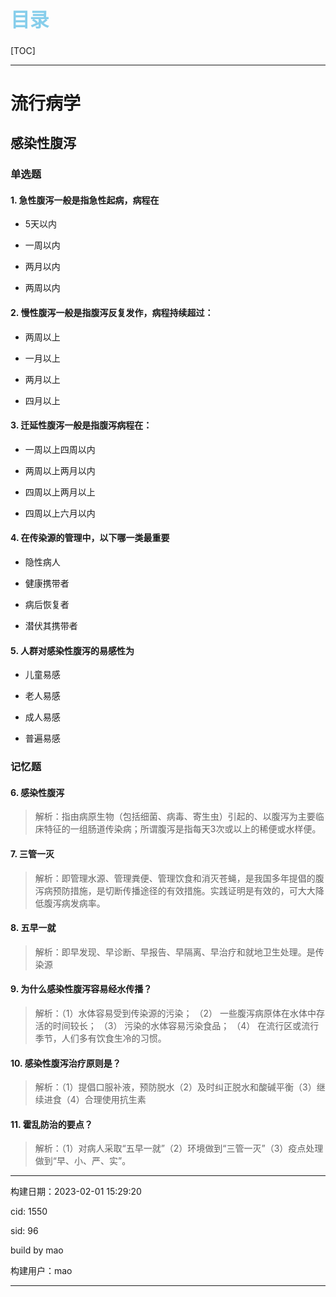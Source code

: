 
<h1 style="font-size:2.2em;color:skyblue;text-align:left">目录</h1>

[TOC]

---






























# 流行病学

## 感染性腹泻

### 单选题

#### 1. 急性腹泻一般是指急性起病，病程在

* 5天以内

* 一周以内

* 两月以内

* 两周以内







#### 2. 慢性腹泻一般是指腹泻反复发作，病程持续超过：

* 两周以上

* 一月以上

* 两月以上

* 四月以上







#### 3. 迁延性腹泻一般是指腹泻病程在：

* 一周以上四周以内

* 两周以上两月以内

* 四周以上两月以上

* 四周以上六月以内







#### 4. 在传染源的管理中，以下哪一类最重要

* 隐性病人

* 健康携带者

* 病后恢复者

* 潜伏其携带者







#### 5. 人群对感染性腹泻的易感性为

* 儿童易感

* 老人易感

* 成人易感

* 普遍易感











### 记忆题

#### 6. 感染性腹泻

> 解析：指由病原生物（包括细菌、病毒、寄生虫）引起的、以腹泻为主要临床特征的一组肠道传染病；所谓腹泻是指每天3次或以上的稀便或水样便。 







#### 7. 三管一灭

> 解析：即管理水源、管理粪便、管理饮食和消灭苍蝇，是我国多年提倡的腹泻病预防措施，是切断传播途径的有效措施。实践证明是有效的，可大大降低腹泻病发病率。 







#### 8. 五早一就

> 解析：即早发现、早诊断、早报告、早隔离、早治疗和就地卫生处理。是传染源 







#### 9. 为什么感染性腹泻容易经水传播？

> 解析：（1）水体容易受到传染源的污染； （2） 一些腹泻病原体在水体中存活的时间较长； （3） 污染的水体容易污染食品； （4） 在流行区或流行季节，人们多有饮食生冷的习惯。







#### 10. 感染性腹泻治疗原则是？

> 解析：（1）提倡口服补液，预防脱水（2）及时纠正脱水和酸碱平衡（3）继续进食（4）合理使用抗生素







#### 11. 霍乱防治的要点？

> 解析：（1）对病人采取“五早一就”（2）环境做到“三管一灭”（3）疫点处理做到“早、小、严、实”。

















---

构建日期：2023-02-01 15:29:20

cid: 1550

sid: 96

build  by  mao

构建用户：mao

---